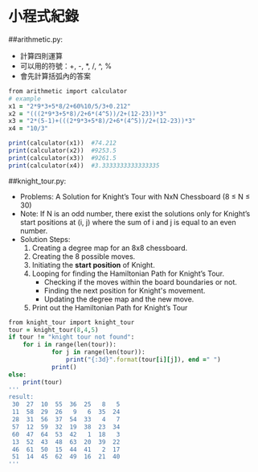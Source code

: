 # 小程式紀錄
##arithmetic.py:
 - 計算四則運算
 - 可以用的符號：+, -, *, /, ^, %
 - 會先計算括弧內的答案
```ruby
from arithmetic import calculator
# example
x1 = "2*9*3+5*8/2+60%10/5/3+0.212"
x2 = "(((2*9*3+5*8)/2+6*(4^5))/2+(12-23))*3"
x3 = "2*(5-1)+(((2*9*3+5*8)/2+6*(4^5))/2+(12-23))*3"
x4 = "10/3"

print(calculator(x1))  #74.212
print(calculator(x2))  #9253.5
print(calculator(x3))  #9261.5
print(calculator(x4))  #3.3333333333333335
```
##knight_tour.py:
- Problems: A Solution for Knight’s Tour with NxN Chessboard (8 ≤ N ≤ 30)
- Note: If N is an odd number, there exist the solutions only for Knight’s start positions at (i, j) where the sum of i and j is equal to
    an even number.
- Solution Steps:
  1. Creating a degree map for an 8x8 chessboard.
  2. Creating the 8 possible moves.
  3. Initiating the **start position** of Knight.
  4. Looping for finding the Hamiltonian Path for Knight’s Tour.
      - Checking if the moves within the board boundaries or not.
      - Finding the next position for Knight's movement.
      - Updating the degree map and the new move.
  5. Print out the Hamiltonian Path for Knight’s Tour
```ruby  
from knight_tour import knight_tour
tour = knight_tour(8,4,5)
if tour != "knight tour not found":
    for i in range(len(tour)):
            for j in range(len(tour)):
                print("{:3d}".format(tour[i][j]), end =" ")
            print()
else:
    print(tour)
'''
result:
 30  27  10  55  36  25   8   5 
 11  58  29  26   9   6  35  24 
 28  31  56  37  54  33   4   7 
 57  12  59  32  19  38  23  34 
 60  47  64  53  42   1  18   3 
 13  52  43  48  63  20  39  22 
 46  61  50  15  44  41   2  17 
 51  14  45  62  49  16  21  40
'''
```
